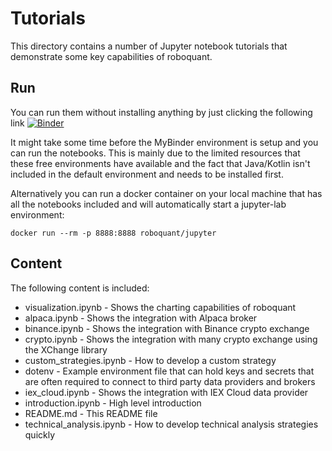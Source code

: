 # Tutorials
This directory contains a number of Jupyter notebook tutorials that demonstrate some key capabilities of roboquant.

## Run

You can run them without installing anything by just clicking the following link [![Binder](https://mybinder.org/badge_logo.svg)](https://mybinder.org/v2/gh/neurallayer/roboquant/main?filepath=notebooks)

It might take some time before the MyBinder environment is setup and you can run the notebooks. This is mainly due to the limited resources that these free environments have available and the fact that Java/Kotlin isn't included in the default environment and needs to be installed first.   

Alternatively you can run a docker container on your local machine that has all the notebooks included and will automatically start a jupyter-lab environment:

```shell
docker run --rm -p 8888:8888 roboquant/jupyter 
```

## Content

The following content is included:

- visualization.ipynb - Shows the charting capabilities of roboquant
- alpaca.ipynb - Shows the integration with Alpaca broker
- binance.ipynb - Shows the integration with Binance crypto exchange
- crypto.ipynb - Shows the integration with many crypto exchange using the XChange library 
- custom_strategies.ipynb - How to develop a custom strategy
- dotenv - Example environment file that can hold keys and secrets that are often required to connect to third party data providers and brokers
- iex_cloud.ipynb - Shows the integration with IEX Cloud data provider
- introduction.ipynb - High level introduction
- README.md - This README file
- technical_analysis.ipynb - How to develop technical analysis strategies quickly 


